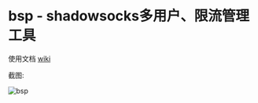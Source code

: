 # bsp - shadowsocks多用户、限流管理工具

使用文档 [wiki](https://github.com/edboffical/bsp/wiki)

截图:

![bsp](https://eddieby.top/bsp1.png)
